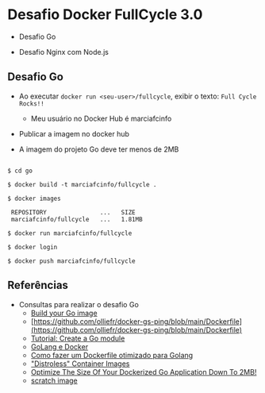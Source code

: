 # Desafio Docker FullCycle 3.0

  - Desafio Go
  
  - Desafio Nginx com Node.js
  
## Desafio Go

  - Ao executar ```docker run <seu-user>/fullcycle```, exibir o texto: ```Full Cycle Rocks!!```
  
    - Meu usuário no Docker Hub é marciafcinfo
  
  - Publicar a imagem no docker hub
	
  - A imagem do projeto Go deve ter menos de 2MB

```

$ cd go

$ docker build -t marciafcinfo/fullcycle .

$ docker images

 REPOSITORY               ...   SIZE
 marciafcinfo/fullcycle   ...   1.81MB

$ docker run marciafcinfo/fullcycle

$ docker login

$ docker push marciafcinfo/fullcycle

```


## Referências 

  - Consultas para realizar o desafio Go
    - [Build your Go image](https://docs.docker.com/language/golang/build-images/)
	- [https://github.com/olliefr/docker-gs-ping/blob/main/Dockerfile](https://github.com/olliefr/docker-gs-ping/blob/main/Dockerfile)
	- [Tutorial: Create a Go module](https://go.dev/doc/tutorial/create-module)
	- [GoLang e Docker](https://medium.com/trainingcenter/golang-e-docker-d2d9dedd82c0)
	- [Como fazer um Dockerfile otimizado para Golang](https://www.youtube.com/watch?v=uDCzxwFT2-w)
	- ["Distroless" Container Images](https://github.com/GoogleContainerTools/distroless)
	- [Optimize The Size Of Your Dockerized Go Application Down To 2MB!](https://levelup.gitconnected.com/optimize-the-size-of-your-dockerized-go-application-down-to-2mb-7b826ecb062d)
	- [scratch image](https://hub.docker.com/_/scratch)